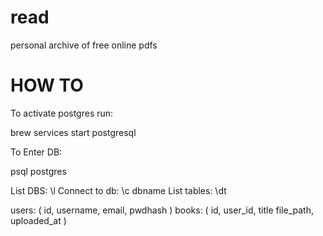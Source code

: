 # read
 personal archive of free online pdfs

# HOW TO

To activate postgres run:

brew services start postgresql

To Enter DB:

psql postgres

List DBS:
\l
Connect to db:
\c dbname 
List tables:
\dt

users: (
    id,
    username,
    email,
    pwdhash
)
books: (
    id,
    user_id,
    title
    file_path,
    uploaded_at
)